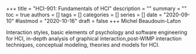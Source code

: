 +++
title = "HCI-901: Fundamentals of HCI"
description = ""
summary = ""
toc = true
authors = []
tags = []
categories = []
series = []
date =  "2020-09-10"
#lastmod = "2020-10-16"
draft = false
+++
Michel Beaudouin-Lafon

Interaction styles, basic elements of psychology and software engineering for HCI, in-depth analysis of graphical interaction,post-WIMP interaction techniques, conceptual modeling, theories and models for HCI.
